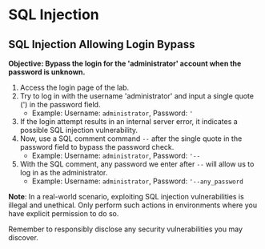 # SQL Injection

## SQL Injection Allowing Login Bypass

**Objective: Bypass the login for the 'administrator' account when the password is unknown.**

1. Access the login page of the lab.
2. Try to log in with the username 'administrator' and input a single quote (') in the password field.
   - Example: Username: `administrator`, Password: `'`
3. If the login attempt results in an internal server error, it indicates a possible SQL injection vulnerability.
4. Now, use a SQL comment command `--` after the single quote in the password field to bypass the password check.
   - Example: Username: `administrator`, Password: `'--`
5. With the SQL comment, any password we enter after `--` will allow us to log in as the administrator.
   - Example: Username: `administrator`, Password: `'--any_password`

**Note**: In a real-world scenario, exploiting SQL injection vulnerabilities is illegal and unethical. Only perform such actions in environments where you have explicit permission to do so.

Remember to responsibly disclose any security vulnerabilities you may discover.
